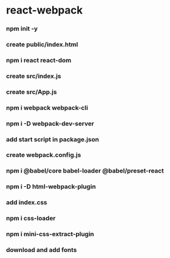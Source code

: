 # react-webpack

###  npm init -y

###  create public/index.html

###  npm i react react-dom

###  create src/index.js

###  create src/App.js

###  npm i webpack webpack-cli

###  npm i -D webpack-dev-server

###  add start script in package.json

###  create webpack.config.js

###  npm i @babel/core babel-loader @babel/preset-react

###  npm i -D html-webpack-plugin

###  add index.css

###  npm i css-loader

###  npm i mini-css-extract-plugin

### download and add fonts